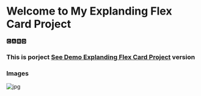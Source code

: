 # Welcome to My Explanding Flex Card Project

🅲🅰🆁🅳

<h3> This is porject <a href="https://explanding-flex-card-bek.netlify.app/">See Demo Explanding Flex Card Project</a> version </h3>

### Images
![jpg](https://github.com/beknurmaxalbayev/Explanding-Flex-Card/blob/main/1.png?raw=true)
